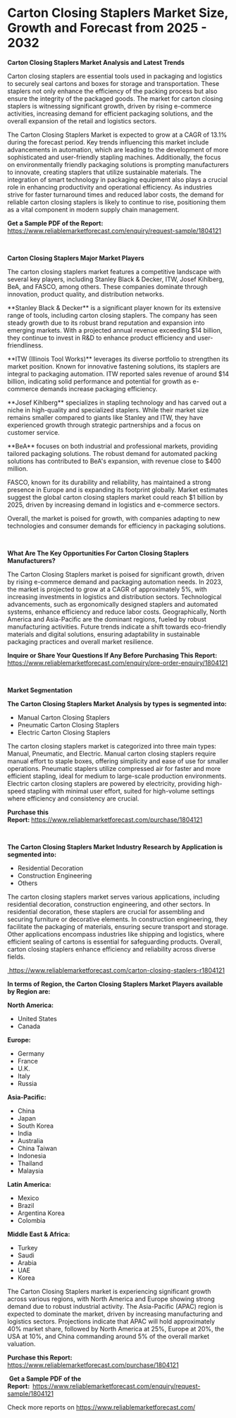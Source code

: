 <p><h1>Carton Closing Staplers Market Size, Growth and Forecast from 2025 - 2032</h1></p><p><strong>Carton Closing Staplers Market Analysis and Latest Trends</strong></p>
<p><p>Carton closing staplers are essential tools used in packaging and logistics to securely seal cartons and boxes for storage and transportation. These staplers not only enhance the efficiency of the packing process but also ensure the integrity of the packaged goods. The market for carton closing staplers is witnessing significant growth, driven by rising e-commerce activities, increasing demand for efficient packaging solutions, and the overall expansion of the retail and logistics sectors.</p><p>The Carton Closing Staplers Market is expected to grow at a CAGR of 13.1% during the forecast period. Key trends influencing this market include advancements in automation, which are leading to the development of more sophisticated and user-friendly stapling machines. Additionally, the focus on environmentally friendly packaging solutions is prompting manufacturers to innovate, creating staplers that utilize sustainable materials. The integration of smart technology in packaging equipment also plays a crucial role in enhancing productivity and operational efficiency. As industries strive for faster turnaround times and reduced labor costs, the demand for reliable carton closing staplers is likely to continue to rise, positioning them as a vital component in modern supply chain management.</p></p>
<p><strong>Get a Sample PDF of the Report:&nbsp;</strong> <a href="https://www.reliablemarketforecast.com/enquiry/request-sample/1804121?utm_campaign=2452&utm_medium=2&utm_source=Github&utm_content=ia&utm_term=10042025&utm_id=carton-closing-staplers">https://www.reliablemarketforecast.com/enquiry/request-sample/1804121</a></p>
<p>&nbsp;</p>
<p><strong>Carton Closing Staplers Major Market Players</strong></p>
<p><p>The carton closing staplers market features a competitive landscape with several key players, including Stanley Black & Decker, ITW, Josef Kihlberg, BeA, and FASCO, among others. These companies dominate through innovation, product quality, and distribution networks.</p><p>**Stanley Black & Decker** is a significant player known for its extensive range of tools, including carton closing staplers. The company has seen steady growth due to its robust brand reputation and expansion into emerging markets. With a projected annual revenue exceeding $14 billion, they continue to invest in R&D to enhance product efficiency and user-friendliness.</p><p>**ITW (Illinois Tool Works)** leverages its diverse portfolio to strengthen its market position. Known for innovative fastening solutions, its staplers are integral to packaging automation. ITW reported sales revenue of around $14 billion, indicating solid performance and potential for growth as e-commerce demands increase packaging efficiency.</p><p>**Josef Kihlberg** specializes in stapling technology and has carved out a niche in high-quality and specialized staplers. While their market size remains smaller compared to giants like Stanley and ITW, they have experienced growth through strategic partnerships and a focus on customer service.</p><p>**BeA** focuses on both industrial and professional markets, providing tailored packaging solutions. The robust demand for automated packing solutions has contributed to BeA's expansion, with revenue close to $400 million.</p><p>FASCO, known for its durability and reliability, has maintained a strong presence in Europe and is expanding its footprint globally. Market estimates suggest the global carton closing staplers market could reach $1 billion by 2025, driven by increasing demand in logistics and e-commerce sectors.</p><p>Overall, the market is poised for growth, with companies adapting to new technologies and consumer demands for efficiency in packaging solutions.</p></p>
<p>&nbsp;</p>
<p><strong>What Are The Key Opportunities For Carton Closing Staplers Manufacturers?</strong></p>
<p><p>The Carton Closing Staplers market is poised for significant growth, driven by rising e-commerce demand and packaging automation needs. In 2023, the market is projected to grow at a CAGR of approximately 5%, with increasing investments in logistics and distribution sectors. Technological advancements, such as ergonomically designed staplers and automated systems, enhance efficiency and reduce labor costs. Geographically, North America and Asia-Pacific are the dominant regions, fueled by robust manufacturing activities. Future trends indicate a shift towards eco-friendly materials and digital solutions, ensuring adaptability in sustainable packaging practices and overall market resilience.</p></p>
<p><strong>Inquire or Share Your Questions If Any Before Purchasing This Report:</strong> <a href="https://www.reliablemarketforecast.com/enquiry/pre-order-enquiry/1804121?utm_campaign=2452&utm_medium=2&utm_source=Github&utm_content=ia&utm_term=10042025&utm_id=carton-closing-staplers">https://www.reliablemarketforecast.com/enquiry/pre-order-enquiry/1804121</a></p>
<p>&nbsp;</p>
<p><strong>Market Segmentation</strong></p>
<p><strong>The Carton Closing Staplers Market Analysis by types is segmented into:</strong></p>
<p><ul><li>Manual Carton Closing Staplers</li><li>Pneumatic Carton Closing Staplers</li><li>Electric Carton Closing Staplers</li></ul></p>
<p><p>The carton closing staplers market is categorized into three main types: Manual, Pneumatic, and Electric. Manual carton closing staplers require manual effort to staple boxes, offering simplicity and ease of use for smaller operations. Pneumatic staplers utilize compressed air for faster and more efficient stapling, ideal for medium to large-scale production environments. Electric carton closing staplers are powered by electricity, providing high-speed stapling with minimal user effort, suited for high-volume settings where efficiency and consistency are crucial.</p></p>
<p><strong>Purchase this Report:&nbsp;</strong><a href="https://www.reliablemarketforecast.com/purchase/1804121?utm_campaign=2452&utm_medium=2&utm_source=Github&utm_content=ia&utm_term=10042025&utm_id=carton-closing-staplers">https://www.reliablemarketforecast.com/purchase/1804121</a></p>
<p>&nbsp;</p>
<p><strong>The Carton Closing Staplers Market Industry Research by Application is segmented into:</strong></p>
<p><ul><li>Residential Decoration</li><li>Construction Engineering</li><li>Others</li></ul></p>
<p><p>The carton closing staplers market serves various applications, including residential decoration, construction engineering, and other sectors. In residential decoration, these staplers are crucial for assembling and securing furniture or decorative elements. In construction engineering, they facilitate the packaging of materials, ensuring secure transport and storage. Other applications encompass industries like shipping and logistics, where efficient sealing of cartons is essential for safeguarding products. Overall, carton closing staplers enhance efficiency and reliability across diverse fields.</p></p>
<p><a href="https://www.reliablemarketforecast.com/carton-closing-staplers-r1804121?utm_campaign=2452&utm_medium=2&utm_source=Github&utm_content=ia&utm_term=10042025&utm_id=carton-closing-staplers">&nbsp;https://www.reliablemarketforecast.com/carton-closing-staplers-r1804121</a></p>
<p><strong>In terms of Region, the Carton Closing Staplers Market Players available by Region are:</strong></p>
<p>
    <p> <strong> North America: </strong>
        <ul>
            <li>United States</li>
            <li>Canada</li>
        </ul>
        </p> 
    <p> <strong> Europe: </strong>
        <ul>
            <li>Germany</li>
            <li>France</li>
            <li>U.K.</li>
            <li>Italy</li>
            <li>Russia</li>
        </ul>
        </p> 
    <p> <strong> Asia-Pacific: </strong>
        <ul>
            <li>China</li>
            <li>Japan</li>
            <li>South Korea</li>
            <li>India</li>
            <li>Australia</li>
            <li>China Taiwan</li>
            <li>Indonesia</li>
            <li>Thailand</li>
            <li>Malaysia</li>
        </ul>
        </p> 
    <p> <strong> Latin America: </strong>
        <ul>
            <li>Mexico</li>
            <li>Brazil</li>
            <li>Argentina Korea</li>
            <li>Colombia</li>
        </ul>
        </p> 
    <p> <strong> Middle East & Africa: </strong>
        <ul>
            <li>Turkey</li>
            <li>Saudi</li>
            <li>Arabia</li>
            <li>UAE</li>
            <li>Korea</li>
        </ul>
    </p>
    </p>
<p><p>The Carton Closing Staplers market is experiencing significant growth across various regions, with North America and Europe showing strong demand due to robust industrial activity. The Asia-Pacific (APAC) region is expected to dominate the market, driven by increasing manufacturing and logistics sectors. Projections indicate that APAC will hold approximately 40% market share, followed by North America at 25%, Europe at 20%, the USA at 10%, and China commanding around 5% of the overall market valuation.</p></p>
<p><strong>Purchase this Report: </strong><a href="https://www.reliablemarketforecast.com/purchase/1804121?utm_campaign=2452&utm_medium=2&utm_source=Github&utm_content=ia&utm_term=10042025&utm_id=carton-closing-staplers">https://www.reliablemarketforecast.com/purchase/1804121</a></p>
<p>&nbsp;<strong>Get a Sample PDF of the Report:&nbsp;&nbsp;</strong><a href="https://www.reliablemarketforecast.com/enquiry/request-sample/1804121?utm_campaign=2452&utm_medium=2&utm_source=Github&utm_content=ia&utm_term=10042025&utm_id=carton-closing-staplers">https://www.reliablemarketforecast.com/enquiry/request-sample/1804121</a></p>
<p><strong></strong></p>
<p>Check more reports on <a href="https://www.reliablemarketforecast.com/?utm_campaign=2452&utm_medium=2&utm_source=Github&utm_content=ia&utm_term=10042025&utm_id=carton-closing-staplers">https://www.reliablemarketforecast.com/</a></p>